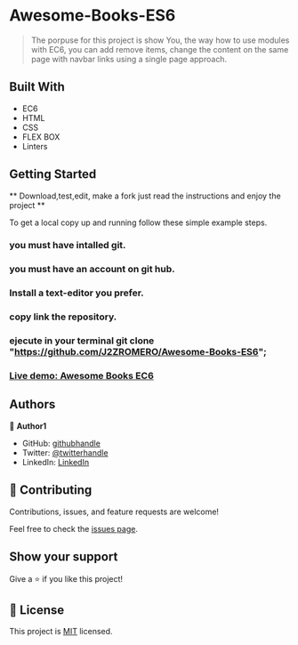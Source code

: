 # Awesome-Books-ES6

> The porpuse for this project is show You, the way how to use modules with EC6, you can add remove items, change the content on the same page with navbar links using a single page approach.

## Built With

- EC6
- HTML
- CSS
- FLEX BOX
- Linters


## Getting Started

** Download,test,edit, make a fork  just read the instructions and enjoy the project **



To get a local copy up and running follow these simple example steps.

### you must have intalled git.

### you must have an account on git hub.

### Install a text-editor you prefer.

### copy link the repository.

### ejecute in your terminal git clone "https://github.com/J2ZROMERO/Awesome-Books-ES6";


### [Live demo: Awesome Books EC6 ](https://j2zromero.github.io/Awesome-Books-ES6/)


## Authors

👤 **Author1**

- GitHub: [githubhandle](@https://github.com/J2ZROMERO)
- Twitter: [@twitterhandle](https://twitter.com/JOSEZEPED4)
- LinkedIn: [LinkedIn](https://www.linkedin.com/in/jose-zepeda-733ab91ab/)


## 🤝 Contributing

Contributions, issues, and feature requests are welcome!

Feel free to check the [issues page](../../issues/).

## Show your support

Give a ⭐️ if you like this project!



## 📝 License

This project is [MIT](./LICENSE) licensed.
